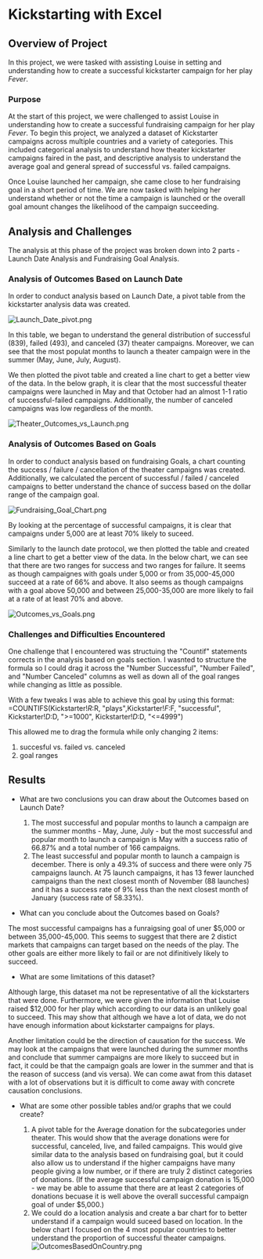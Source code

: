 # Kickstarting with Excel

## Overview of Project
In this project, we were tasked with assisting Louise in setting and understanding how to create a successful kickstarter campaign for her play *Fever*.

### Purpose
At the start of this project, we were challenged to assist Louise in understanding how to create a successful fundraising campaign for her play *Fever*. To begin this project, we analyzed a dataset of Kickstarter campaigns across multiple countries and a variety of categories. This included categorical analysis to understand how theater kickstarter campaigns faired in the past, and descriptive analysis to understand the average goal and general spread of successful vs. failed campaigns. 

Once Louise launched her campaign, she came close to her fundraising goal in a short period of time. We are now tasked with helping her understand whether or not the time a campaign is launched or the overall goal amount changes the likelihood of the campaign succeeding.

## Analysis and Challenges
The analysis at this phase of the project was broken down into 2 parts - Launch Date Analysis and Fundraising Goal Analysis.

### Analysis of Outcomes Based on Launch Date
In order to conduct analysis based on Launch Date, a pivot table from the kickstarter analysis data was created.

![Launch_Date_pivot.png](ExplanatoryCharts/Launch_Date_Pivot.png) 

In this table, we began to understand the general distribution of successful (839), failed (493), and canceled (37) theater campaigns. Moreover, we can see that the most populat months to launch a theater campaign were in the summer (May, June, July, August).

We then plotted the pivot table and created a line chart to get a better view of the data. In the below graph, it is clear that the most successful theater campaigns were launched in May and that October had an almost 1-1 ratio of successful-failed campaigns. Additionally, the number of canceled campaigns was low regardless of the month.

![Theater_Outcomes_vs_Launch.png](Resources/Theater_Outcomes_vs_Launch.png)

### Analysis of Outcomes Based on Goals
In order to conduct analysis based on fundraising Goals, a chart counting the success / failure / cancellation of the theater campaigns was created. Additionally, we calculated the percent of successful / failed / canceled campaigns to better understand the chance of success based on the dollar range of the campaign goal.

![Fundraising_Goal_Chart.png](ExplanatoryCharts/Fundraising_Goal_Chart.png) 

By looking at the percentage of successful campaigns, it is clear that campaigns under 5,000 are at least 70% likely to suceed.

Similarly to the launch date protocol, we then plotted the table and created a line chart to get a better view of the data. In the below chart, we can see that there are two ranges for success and two ranges for failure. It seems as though campaignes with goals under 5,000 or from 35,000-45,000 succeed at a rate of 66% and above. It also seems as though campaigns with a goal above 50,000 and between 25,000-35,000 are more likely to fail at a rate of at least 70% and above. 

![Outcomes_vs_Goals.png](Resources/Outcomes_vs_Goals.png)

### Challenges and Difficulties Encountered
One challenge that I encountered was structuing the "Countif" statements corrects in the analysis based on goals section. I wasnted to structure the formula so I could drag it across the "Number Successful", "Number Failed", and "Number Canceled" columns as well as down all of the goal ranges while changing as little as possible. 

With a few tweaks I was able to achieve this goal by using this format: 
=COUNTIFS(Kickstarter!$R:$R, "plays",Kickstarter!$F:$F, "successful", Kickstarter!$D:$D, ">=1000", Kickstarter!$D:$D, "<=4999")

This allowed me to drag the formula while only changing 2 items:
  1. succesful vs. failed vs. canceled
  2. goal ranges

## Results

- What are two conclusions you can draw about the Outcomes based on Launch Date?

  1. The most successful and popular months to launch a campaign are the summer months - May, June, July - but the most successful and popular month to launch a campaign is May with a success ratio of 66.87% and a total number of 166 campaigns. 
  2. The least successful and popular month to launch a campaign is december. There is only a 49.3% of success and there were only 75 campaigns launch. At 75 launch campaigns, it has 13 fewer launched campaigns than the next closest month of November (88 launches) and it has a success rate of 9% less than the next closest month of January (success rate of 58.33%).

- What can you conclude about the Outcomes based on Goals?

The most successful campaigns has a funraigsing goal of uner $5,000 or between 35,000-45,000. This seems to suggest that there are 2 distict markets that campaigns can target based on the needs of the play. The other goals are either more likely to fail or are not difinitively likely to succeed.

- What are some limitations of this dataset?

Although large, this dataset ma not be representative of all the kickstarters that were done. Furthermore, we were given the information that Louise raised $12,000 for her play which according to our data is an unlikely goal to succeed. This may show that although we have a lot of data, we do not have enough information about kickstarter campaigns for plays. 

Another limitation could be the direction of causation for the success. We may look at the campaigns that were launched during the summer months and conclude that summer campaigns are more likely to succeed but in fact, it could be that the campaign goals are lower in the summer and that is the reason of success (and vis versa). We can come awat from this dataset with a lot of observations but it is difficult to come away with concrete causation conclusions. 

- What are some other possible tables and/or graphs that we could create?

  1. A pivot table for the Average donation for the subcategories under theater. This would show that the average donations were for successful, canceled, live, and failed campaigns. This would give similar data to the analysis based on fundraising goal, but it could also allow us to understand if the higher campaigns have many people giving a low number, or if there are truly 2 distinct categories of donations. (If the average successful campaign donation is 15,000 - we may be able to assume that there are at least 2 categories of donations becuase it is well above the overall successful campaign goal of under $5,000.)
  2. We could do a location analysis and create a bar chart for to better understand if a campaign would suceed based on location. In the below chart I focused on the 4 most popular countries to better understand the proportion of successful theater campaigns.
![OutcomesBasedOnCountry.png](ExplanatoryCharts/OutcomesBasedOnCountry.png)
